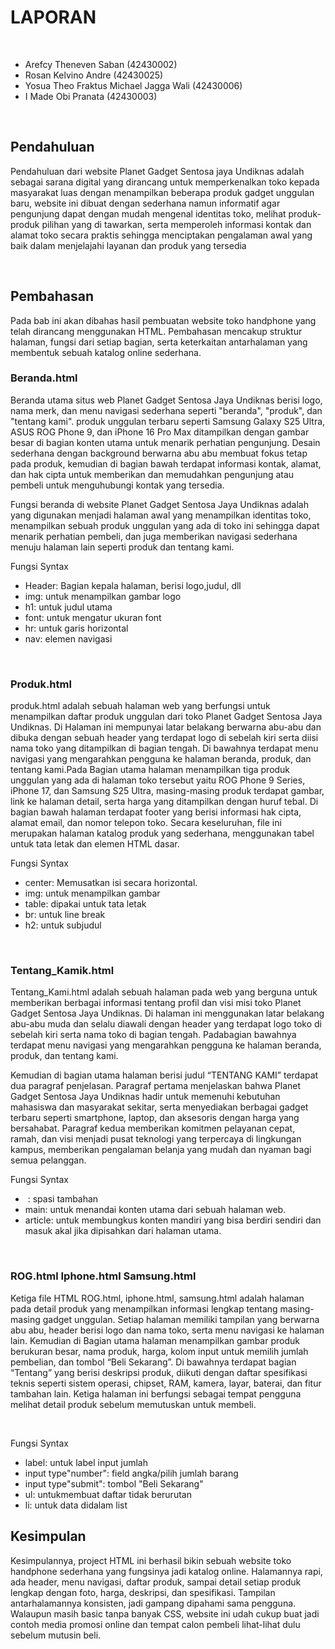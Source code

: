<h1>LAPORAN</h1> <br> 
<ul>
  <li>Arefcy Theneven Saban (42430002) </li>
  <li>Rosan Kelvino Andre (42430025) </li>
  <li>Yosua Theo Fraktus Michael Jagga Wali (42430006) </li>
  <li>I Made Obi Pranata (42430003)</li>
</ul>
<br> 

<h2> Pendahuluan</h2>
<p>Pendahuluan dari website Planet Gadget Sentosa jaya Undiknas adalah sebagai sarana digital yang dirancang untuk memperkenalkan toko kepada masyarakat luas dengan menampilkan beberapa produk gadget unggulan baru, website ini dibuat dengan sederhana namun informatif agar pengunjung dapat dengan mudah mengenal identitas toko, melihat produk-produk pilihan yang di tawarkan, serta memperoleh informasi kontak dan alamat toko secara praktis sehingga menciptakan pengalaman awal yang baik dalam menjelajahi layanan dan produk yang tersedia<p> 
<br> 

<h2> Pembahasan </h2>
<p> Pada bab ini akan dibahas hasil pembuatan website toko handphone yang telah dirancang menggunakan HTML. Pembahasan mencakup struktur halaman, fungsi dari setiap bagian, serta keterkaitan antarhalaman yang membentuk sebuah katalog online sederhana. </p>


<h3>Beranda.html</h3>
<p>Beranda utama situs web Planet Gadget Sentosa Jaya Undiknas berisi logo, nama merk, dan menu navigasi sederhana seperti "beranda", "produk", dan "tentang kami". produk unggulan terbaru seperti Samsung Galaxy S25 Ultra, ASUS ROG Phone 9, dan iPhone 16 Pro Max ditampilkan dengan gambar besar di bagian konten utama untuk menarik perhatian pengunjung. Desain sederhana dengan background berwarna abu abu membuat fokus tetap pada produk, kemudian di bagian bawah terdapat informasi kontak, alamat, dan hak cipta untuk memberikan dan memudahkan pengunjung atau pembeli untuk menguhubungi kontak yang tersedia.
<p>Fungsi beranda di website Planet Gadget Sentosa Jaya Undiknas adalah yang digunakan menjadi halaman awal yang menampilkan identitas toko, menampilkan sebuah produk unggulan yang ada di toko ini sehingga dapat menarik perhatian pembeli, dan juga memberikan navigasi sederhana menuju halaman lain seperti produk dan tentang kami.</p>

<p>Fungsi Syntax</p>
<ul>
  <li>Header: Bagian kepala halaman, berisi logo,judul, dll</li>
  <li>img: untuk menampilkan gambar logo</li>
  <li>h1: untuk judul utama</li>
  <li>font: untuk mengatur ukuran font</li>
  <li>hr: untuk garis horizontal</li>
  <li>nav: elemen navigasi</li>
  
</ul>
<br>



<h3>Produk.html</h3>
<p>produk.html adalah sebuah halaman web yang berfungsi untuk menampilkan daftar produk unggulan dari toko Planet Gadget Sentosa Jaya Undiknas. Di Halaman ini mempunyai latar belakang berwarna abu-abu dan dibuka dengan sebuah header yang terdapat logo di sebelah kiri serta diisi nama toko yang ditampilkan di bagian tengah. Di bawahnya terdapat menu navigasi yang mengarahkan pengguna ke halaman beranda, produk, dan tentang kami.Pada Bagian utama halaman menampilkan tiga produk unggulan yang ada di halaman toko tersebut yaitu ROG Phone 9 Series, iPhone 17, dan Samsung S25 Ultra, masing-masing produk terdapat gambar, link ke halaman detail, serta harga yang ditampilkan dengan huruf tebal. Di bagian bawah halaman terdapat footer yang berisi informasi hak cipta, alamat email, dan nomor telepon toko. Secara keseluruhan, file ini merupakan halaman katalog produk yang sederhana, menggunakan tabel untuk tata letak dan elemen HTML dasar.</p>

<p>Fungsi Syntax</p>
<ul>
  <li>center: Memusatkan isi secara horizontal.</li>
  <li>img: untuk menampilkan gambar</li>
  <li>table: dipakai untuk tata letak</li>
  <li>br: untuk line break</li>
  <li>h2: untuk subjudul</li>  
</ul>
<br>


<h3>Tentang_Kamik.html</h3>
<p> Tentang_Kami.html adalah sebuah halaman pada web yang berguna untuk memberikan berbagai informasi tentang profil dan visi misi toko Planet Gadget Sentosa Jaya Undiknas. Di halaman ini menggunakan latar belakang abu-abu muda dan selalu diawali dengan header yang terdapat logo toko di sebelah kiri serta nama toko di bagian tengah. Padabagian bawahnya terdapat menu navigasi yang mengarahkan pengguna ke halaman beranda, produk, dan tentang kami.

Kemudian di bagian utama halaman berisi judul “TENTANG KAMI” terdapat dua paragraf penjelasan. Paragraf pertama menjelaskan bahwa Planet Gadget Sentosa Jaya Undiknas hadir untuk memenuhi kebutuhan mahasiswa dan masyarakat sekitar, serta menyediakan berbagai gadget terbaru seperti smartphone, laptop, dan aksesoris dengan harga yang bersahabat. Paragraf kedua memberikan komitmen pelayanan cepat, ramah, dan visi menjadi pusat teknologi yang terpercaya di lingkungan kampus, memberikan pengalaman belanja yang mudah dan nyaman bagi semua pelanggan. 
</p>
<p>Fungsi Syntax</p>
<ul>
  <li>&nbsp: spasi tambahan</li>
  <li>main: untuk menandai konten utama dari sebuah halaman web.</li>
  <li>article: untuk membungkus konten mandiri yang bisa berdiri sendiri dan masuk akal jika dipisahkan dari halaman utama.</li>
</ul>
<br>


<h3></h23>ROG.html  Iphone.html  Samsung.html</h3>
<p>Ketiga file HTML ROG.html, iphone.html, samsung.html adalah halaman pada detail produk yang menampilkan informasi lengkap tentang masing-masing gadget unggulan. Setiap halaman memiliki tampilan yang berwarna abu abu, header berisi logo dan nama toko, serta menu navigasi ke halaman lain. Kemudian di Bagian utama halaman menampilkan gambar produk berukuran besar, nama produk, harga, kolom input untuk memilih jumlah pembelian, dan tombol “Beli Sekarang”. Di bawahnya terdapat bagian “Tentang” yang berisi deskripsi produk, diikuti dengan daftar spesifikasi teknis seperti sistem operasi, chipset, RAM, kamera, layar, baterai, dan fitur tambahan lain. Ketiga halaman ini berfungsi sebagai tempat pengguna melihat detail produk sebelum memutuskan untuk membeli.</p> <br>
<p>Fungsi Syntax</p>
<ul>
  <li>label: untuk label input jumlah</li>
  <li>input type"number": field angka/pilih jumlah barang</li>  
  <li>input type"submit": tombol "Beli Sekarang"</li>  
  <li>ul: untukmembuat daftar tidak berurutan</li>
  <li>li: untuk data didalam list</li>  
  
</ul>


<h2>Kesimpulan </h2>
<p> Kesimpulannya, project HTML ini berhasil bikin sebuah website toko handphone sederhana yang fungsinya jadi katalog online. Halamannya rapi, ada header, menu navigasi, daftar produk, sampai detail setiap produk lengkap dengan foto, harga, deskripsi, dan spesifikasi. Tampilan antarhalamannya konsisten, jadi gampang dipahami sama pengguna. Walaupun masih basic tanpa banyak CSS, website ini udah cukup buat jadi contoh media promosi online dan tempat calon pembeli lihat-lihat dulu sebelum mutusin beli.</p>




